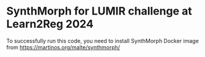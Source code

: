 
# SynthMorph for LUMIR challenge at Learn2Reg 2024

To successfully run this code, you need to install SynthMorph Docker image from https://martinos.org/malte/synthmorph/
